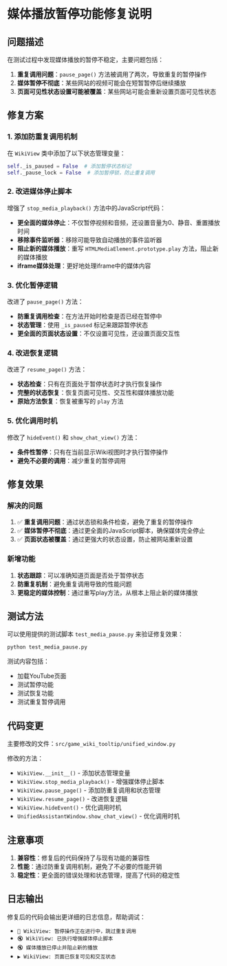 # 媒体播放暂停功能修复说明

## 问题描述

在测试过程中发现媒体播放的暂停不稳定，主要问题包括：

1. **重复调用问题**：`pause_page()` 方法被调用了两次，导致重复的暂停操作
2. **媒体暂停不彻底**：某些网站的视频可能会在短暂暂停后继续播放
3. **页面可见性状态设置可能被覆盖**：某些网站可能会重新设置页面可见性状态

## 修复方案

### 1. 添加防重复调用机制

在 `WikiView` 类中添加了以下状态管理变量：

```python
self._is_paused = False  # 添加暂停状态标记
self._pause_lock = False  # 添加暂停锁，防止重复调用
```

### 2. 改进媒体停止脚本

增强了 `stop_media_playback()` 方法中的JavaScript代码：

- **更全面的媒体停止**：不仅暂停视频和音频，还设置音量为0、静音、重置播放时间
- **移除事件监听器**：移除可能导致自动播放的事件监听器
- **阻止新的媒体播放**：重写 `HTMLMediaElement.prototype.play` 方法，阻止新的媒体播放
- **iframe媒体处理**：更好地处理iframe中的媒体内容

### 3. 优化暂停逻辑

改进了 `pause_page()` 方法：

- **防重复调用检查**：在方法开始时检查是否已经在暂停中
- **状态管理**：使用 `_is_paused` 标记来跟踪暂停状态
- **更全面的页面状态设置**：不仅设置可见性，还设置页面交互性

### 4. 改进恢复逻辑

改进了 `resume_page()` 方法：

- **状态检查**：只有在页面处于暂停状态时才执行恢复操作
- **完整的状态恢复**：恢复页面可见性、交互性和媒体播放功能
- **原始方法恢复**：恢复被重写的 `play` 方法

### 5. 优化调用时机

修改了 `hideEvent()` 和 `show_chat_view()` 方法：

- **条件性暂停**：只有在当前显示Wiki视图时才执行暂停操作
- **避免不必要的调用**：减少重复的暂停调用

## 修复效果

### 解决的问题

1. ✅ **重复调用问题**：通过状态锁和条件检查，避免了重复的暂停操作
2. ✅ **媒体暂停不彻底**：通过更全面的JavaScript脚本，确保媒体完全停止
3. ✅ **页面状态被覆盖**：通过更强大的状态设置，防止被网站重新设置

### 新增功能

1. **状态跟踪**：可以准确知道页面是否处于暂停状态
2. **防重复机制**：避免重复调用导致的性能问题
3. **更稳定的媒体控制**：通过重写play方法，从根本上阻止新的媒体播放

## 测试方法

可以使用提供的测试脚本 `test_media_pause.py` 来验证修复效果：

```bash
python test_media_pause.py
```

测试内容包括：
- 加载YouTube页面
- 测试暂停功能
- 测试恢复功能
- 测试重复暂停调用

## 代码变更

主要修改的文件：`src/game_wiki_tooltip/unified_window.py`

修改的方法：
- `WikiView.__init__()` - 添加状态管理变量
- `WikiView.stop_media_playback()` - 增强媒体停止脚本
- `WikiView.pause_page()` - 添加防重复调用和状态管理
- `WikiView.resume_page()` - 改进恢复逻辑
- `WikiView.hideEvent()` - 优化调用时机
- `UnifiedAssistantWindow.show_chat_view()` - 优化调用时机

## 注意事项

1. **兼容性**：修复后的代码保持了与现有功能的兼容性
2. **性能**：通过防重复调用机制，避免了不必要的性能开销
3. **稳定性**：更全面的错误处理和状态管理，提高了代码的稳定性

## 日志输出

修复后的代码会输出更详细的日志信息，帮助调试：

- `🔄 WikiView: 暂停操作正在进行中，跳过重复调用`
- `🔇 WikiView: 已执行增强媒体停止脚本`
- `🔇 媒体播放已停止并阻止新的播放`
- `▶️ WikiView: 页面已恢复可见和交互状态` 